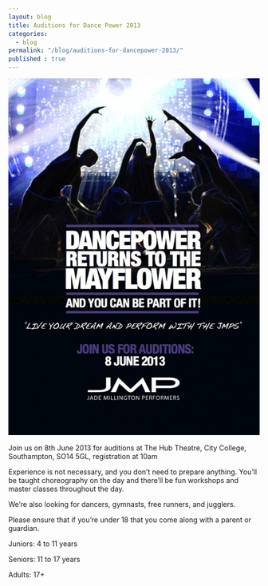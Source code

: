 ```yaml
---
layout: blog
title: Auditions for Dance Power 2013
categories: 
  - blog
permalink: "/blog/auditions-for-dancepower-2013/"
published : true
---
```


![](/uploads/2012/04/A5-Audition-Mailer-HiRES-front1-722x1024.jpg)

Join us on 8th June 2013 for auditions at The Hub Theatre, City College, Southampton, SO14 5GL, registration at 10am

Experience is not necessary, and you don’t need to prepare anything. You’ll be taught choreography on the day and there’ll be fun workshops and master classes throughout the day.

We’re also looking for dancers, gymnasts, free runners, and jugglers.

Please ensure that if you’re under 18 that you come along with a parent or guardian.

Juniors: 4 to 11 years

Seniors: 11 to 17 years

Adults: 17+